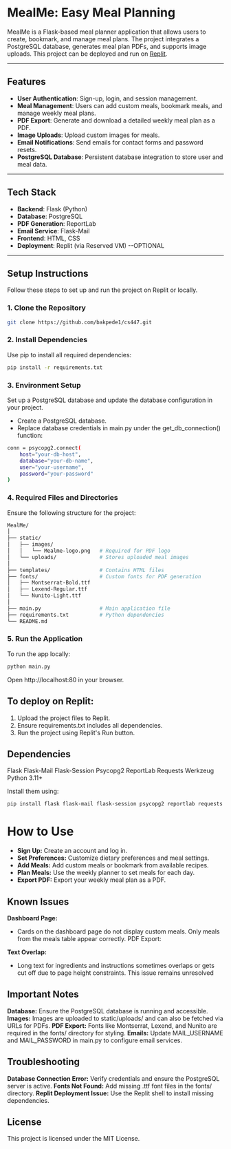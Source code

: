 # MealMe: Easy Meal Planning

MealMe is a Flask-based meal planner application that allows users to create, bookmark, and manage meal plans. The project integrates a PostgreSQL database, generates meal plan PDFs, and supports image uploads. This project can be deployed and run on [Replit](https://replit.com).

---

## Features
- **User Authentication**: Sign-up, login, and session management.
- **Meal Management**: Users can add custom meals, bookmark meals, and manage weekly meal plans.
- **PDF Export**: Generate and download a detailed weekly meal plan as a PDF.
- **Image Uploads**: Upload custom images for meals.
- **Email Notifications**: Send emails for contact forms and password resets.
- **PostgreSQL Database**: Persistent database integration to store user and meal data.

---

## Tech Stack
- **Backend**: Flask (Python)
- **Database**: PostgreSQL
- **PDF Generation**: ReportLab
- **Email Service**: Flask-Mail
- **Frontend**: HTML, CSS
- **Deployment**: Replit (via Reserved VM) --OPTIONAL

---

## Setup Instructions

Follow these steps to set up and run the project on Replit or locally.

### 1. Clone the Repository
```bash
git clone https://github.com/bakpede1/cs447.git
```
### 2. Install Dependencies

Use pip to install all required dependencies:
```bash
pip install -r requirements.txt
```
### 3. Environment Setup
Set up a PostgreSQL database and update the database configuration in your project.

- Create a PostgreSQL database.
- Replace database credentials in main.py under the get_db_connection() function:
```bash
conn = psycopg2.connect(
    host="your-db-host",
    database="your-db-name",
    user="your-username",
    password="your-password"
)
```
### 4. Required Files and Directories
Ensure the following structure for the project:
```bash
MealMe/
│
├── static/
│   ├── images/
│   │   └── Mealme-logo.png   # Required for PDF logo
│   └── uploads/              # Stores uploaded meal images
│
├── templates/                # Contains HTML files
├── fonts/                    # Custom fonts for PDF generation
│   ├── Montserrat-Bold.ttf
│   ├── Lexend-Regular.ttf
│   └── Nunito-Light.ttf
│
├── main.py                   # Main application file
├── requirements.txt          # Python dependencies
└── README.md
```

### 5. Run the Application
To run the app locally:
```bash
python main.py
```
Open http://localhost:80 in your browser.

## To deploy on Replit:

1. Upload the project files to Replit.
2. Ensure requirements.txt includes all dependencies.
3. Run the project using Replit's Run button.

## Dependencies
Flask
Flask-Mail
Flask-Session
Psycopg2
ReportLab
Requests
Werkzeug
Python 3.11+

Install them using:
```bash
pip install flask flask-mail flask-session psycopg2 reportlab requests
```

# How to Use
- **Sign Up:** Create an account and log in.
- **Set Preferences:** Customize dietary preferences and meal settings.
- **Add Meals:** Add custom meals or bookmark from available recipes.
- **Plan Meals:** Use the weekly planner to set meals for each day.
- **Export PDF:** Export your weekly meal plan as a PDF.

## Known Issues
**Dashboard Page:**

- Cards on the dashboard page do not display custom meals. Only meals from the meals table appear correctly.
PDF Export:

**Text Overlap:** 
- Long text for ingredients and instructions sometimes overlaps or gets cut off due to page height constraints. This issue remains unresolved

## Important Notes
**Database:** Ensure the PostgreSQL database is running and accessible.
**Images:** Images are uploaded to static/uploads/ and can also be fetched via URLs for PDFs.
**PDF Export:** Fonts like Montserrat, Lexend, and Nunito are required in the fonts/ directory for styling.
**Emails:** Update MAIL_USERNAME and MAIL_PASSWORD in main.py to configure email services.

## Troubleshooting
**Database Connection Error:** Verify credentials and ensure the PostgreSQL server is active.
**Fonts Not Found:** Add missing .ttf font files in the fonts/ directory.
**Replit Deployment Issue:** Use the Replit shell to install missing dependencies.


## License
This project is licensed under the MIT License.



